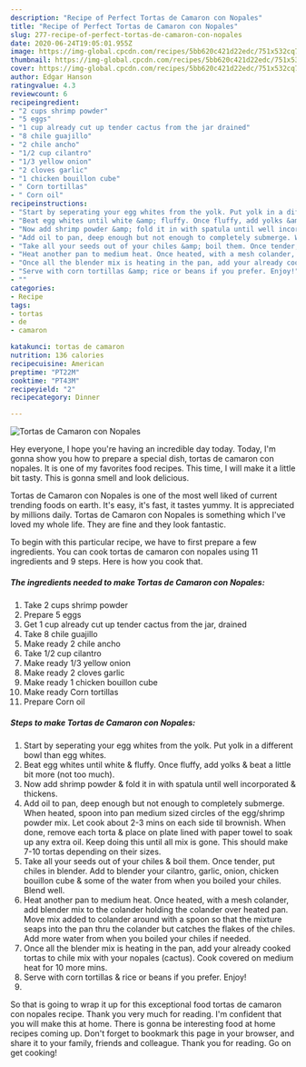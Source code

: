```yaml
---
description: "Recipe of Perfect Tortas de Camaron con Nopales"
title: "Recipe of Perfect Tortas de Camaron con Nopales"
slug: 277-recipe-of-perfect-tortas-de-camaron-con-nopales
date: 2020-06-24T19:05:01.955Z
image: https://img-global.cpcdn.com/recipes/5bb620c421d22edc/751x532cq70/tortas-de-camaron-con-nopales-recipe-main-photo.jpg
thumbnail: https://img-global.cpcdn.com/recipes/5bb620c421d22edc/751x532cq70/tortas-de-camaron-con-nopales-recipe-main-photo.jpg
cover: https://img-global.cpcdn.com/recipes/5bb620c421d22edc/751x532cq70/tortas-de-camaron-con-nopales-recipe-main-photo.jpg
author: Edgar Hanson
ratingvalue: 4.3
reviewcount: 6
recipeingredient:
- "2 cups shrimp powder"
- "5 eggs"
- "1 cup already cut up tender cactus from the jar drained"
- "8 chile guajillo"
- "2 chile ancho"
- "1/2 cup cilantro"
- "1/3 yellow onion"
- "2 cloves garlic"
- "1 chicken bouillon cube"
- " Corn tortillas"
- " Corn oil"
recipeinstructions:
- "Start by seperating your egg whites from the yolk. Put yolk in a different bowl than egg whites."
- "Beat egg whites until white &amp; fluffy. Once fluffy, add yolks &amp; beat a little bit more (not too much)."
- "Now add shrimp powder &amp; fold it in with spatula until well incorporated &amp; thickens."
- "Add oil to pan, deep enough but not enough to completely submerge. When heated, spoon into pan medium sized circles of the egg/shrimp powder mix. Let cook about 2-3 mins on each side til brownish. When done, remove each torta &amp; place on plate lined with paper towel to soak up any extra oil. Keep doing this until all mix is gone. This should make 7-10 tortas depending on their sizes."
- "Take all your seeds out of your chiles &amp; boil them. Once tender, put chiles in blender. Add to blender your cilantro, garlic, onion, chicken bouillon cube &amp; some of the water from when you boiled your chiles. Blend well."
- "Heat another pan to medium heat. Once heated, with a mesh colander, add blender mix to the colander holding the colander over heated pan. Move mix added to colander around with a spoon so that the mixture seaps into the pan thru the colander but catches the flakes of the chiles. Add more water from when you boiled your chiles if needed."
- "Once all the blender mix is heating in the pan, add your already cooked tortas to chile mix with your nopales (cactus). Cook covered on medium heat for 10 more mins."
- "Serve with corn tortillas &amp; rice or beans if you prefer. Enjoy!"
- ""
categories:
- Recipe
tags:
- tortas
- de
- camaron

katakunci: tortas de camaron 
nutrition: 136 calories
recipecuisine: American
preptime: "PT22M"
cooktime: "PT43M"
recipeyield: "2"
recipecategory: Dinner

---
```



![Tortas de Camaron con Nopales](https://img-global.cpcdn.com/recipes/5bb620c421d22edc/751x532cq70/tortas-de-camaron-con-nopales-recipe-main-photo.jpg)

Hey everyone, I hope you're having an incredible day today. Today, I'm gonna show you how to prepare a special dish, tortas de camaron con nopales. It is one of my favorites food recipes. This time, I will make it a little bit tasty. This is gonna smell and look delicious.



Tortas de Camaron con Nopales is one of the most well liked of current trending foods on earth. It's easy, it's fast, it tastes yummy. It is appreciated by millions daily. Tortas de Camaron con Nopales is something which I've loved my whole life. They are fine and they look fantastic.


To begin with this particular recipe, we have to first prepare a few ingredients. You can cook tortas de camaron con nopales using 11 ingredients and 9 steps. Here is how you cook that.

<!--inarticleads1-->

##### The ingredients needed to make Tortas de Camaron con Nopales:

1. Take 2 cups shrimp powder
1. Prepare 5 eggs
1. Get 1 cup already cut up tender cactus from the jar, drained
1. Take 8 chile guajillo
1. Make ready 2 chile ancho
1. Take 1/2 cup cilantro
1. Make ready 1/3 yellow onion
1. Make ready 2 cloves garlic
1. Make ready 1 chicken bouillon cube
1. Make ready  Corn tortillas
1. Prepare  Corn oil




<!--inarticleads2-->

##### Steps to make Tortas de Camaron con Nopales:

1. Start by seperating your egg whites from the yolk. Put yolk in a different bowl than egg whites.
1. Beat egg whites until white &amp; fluffy. Once fluffy, add yolks &amp; beat a little bit more (not too much).
1. Now add shrimp powder &amp; fold it in with spatula until well incorporated &amp; thickens.
1. Add oil to pan, deep enough but not enough to completely submerge. When heated, spoon into pan medium sized circles of the egg/shrimp powder mix. Let cook about 2-3 mins on each side til brownish. When done, remove each torta &amp; place on plate lined with paper towel to soak up any extra oil. Keep doing this until all mix is gone. This should make 7-10 tortas depending on their sizes.
1. Take all your seeds out of your chiles &amp; boil them. Once tender, put chiles in blender. Add to blender your cilantro, garlic, onion, chicken bouillon cube &amp; some of the water from when you boiled your chiles. Blend well.
1. Heat another pan to medium heat. Once heated, with a mesh colander, add blender mix to the colander holding the colander over heated pan. Move mix added to colander around with a spoon so that the mixture seaps into the pan thru the colander but catches the flakes of the chiles. Add more water from when you boiled your chiles if needed.
1. Once all the blender mix is heating in the pan, add your already cooked tortas to chile mix with your nopales (cactus). Cook covered on medium heat for 10 more mins.
1. Serve with corn tortillas &amp; rice or beans if you prefer. Enjoy!
1. 




So that is going to wrap it up for this exceptional food tortas de camaron con nopales recipe. Thank you very much for reading. I'm confident that you will make this at home. There is gonna be interesting food at home recipes coming up. Don't forget to bookmark this page in your browser, and share it to your family, friends and colleague. Thank you for reading. Go on get cooking!
